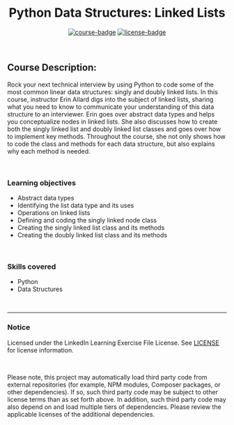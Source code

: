 <div align="center">

# Python Data Structures: Linked Lists

[![course-badge]][course-link]
[![license-badge]][LICENSE]

</div>

<!-- badge info -->
[course-badge]:https://img.shields.io/badge/learning-Python-white?logo=Linkedin&labelColor=blue&style=for-the-badge
[course-link]:https://www.linkedin.com/learning/python-data-structures-linked-lists "Python Data Structures: Linked Lists"
[license-badge]:https://img.shields.io/badge/learning-license-success?logo=Linkedin&labelColor=black&style=for-the-badge

<br>

## Course Description:
Rock your next technical interview by using Python to code some of the most common linear data structures: singly and doubly linked lists. In this course, instructor Erin Allard digs into the subject of linked lists, sharing what you need to know to communicate your understanding of this data structure to an interviewer. Erin goes over abstract data types and helps you conceptualize nodes in linked lists. She also discusses how to create both the singly linked list and doubly linked list classes and goes over how to implement key methods. Throughout the course, she not only shows how to code the class and methods for each data structure, but also explains why each method is needed.

<br>

### Learning objectives
- Abstract data types
- Identifying the list data type and its uses
- Operations on linked lists
- Defining and coding the singly linked node class
- Creating the singly linked list class and its methods
- Creating the doubly linked list class and its methods

<br>

### Skills covered
- Python
- Data Structures

<br>

---
### Notice
Licensed under the LinkedIn Learning Exercise File License. See [LICENSE] for license information.

<br>

Please note, this project may automatically load third party code from external repositories (for example, NPM modules, Composer packages, or other dependencies). If so, such third party code may be subject to other license terms than as set forth above. In addition, such third party code may also depend on and load multiple tiers of dependencies. Please review the applicable licenses of the additional dependencies.

[LICENSE]:../../LICENSE "LinkedIn Learning License"